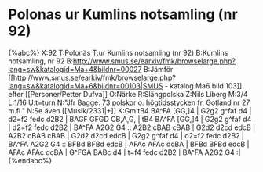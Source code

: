 # Polonas ur Kumlins notsamling (nr 92)

{%abc%}
X:92
T:Polonäs
T:ur Kumlins notsamling (nr 92)
B:Kumlins notsamling, nr 92
B:http://www.smus.se/earkiv/fmk/browselarge.php?lang=sw&katalogid=Ma+4&bildnr=00027
B:Jämför [[http://www.smus.se/earkiv/fmk/browselarge.php?lang=sw&katalogid=Ma+6&bildnr=00103|SMUS - katalog Ma6 bild 103]] efter [[Personer/Petter Dufva]]
O:Närke
R:Slängpolska
Z:Nils Liberg
M:3/4
L:1/16
U:t=turn
N:"Jfr Bagge: 73 polskor o. högtidsstycken fr. Gotland nr 27 m.fl."
N:Se även [[Musik/2331|+]]
K:Gm
tB4 BA^FA [GG,]4 | G2g2 g^faf d4 | d2=f2 fedc d2B2 | BAGF GFGD CB,A,G, |
tB4 BA^FA [GG,]4 | G2g2 g^faf d4 | d2=f2 fedc d2B2 | BA^FA A2G2 G4 ::
A2B2 cBAB cBAB | G2d2 d2cd edcB | A2B2 cBAB cBAB | G2d2 d2cd edcB |
G2g2 g^faf d4 | d2=f2 fedc d2B2 | BA^FA A2G2 G4 :: 
BFBd BFBd edcB | AFAc AFAc dcBA | BFBd BFBd edcB | 
AFAc AFAc dcBA | G^FGA BABc d4 | t=f4 fedc d2B2 | BA^FA A2G2 G4 :|
{%endabc%}
